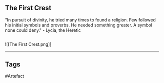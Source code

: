 ## The First Crest
"In pursuit of divinity, he tried many times to found a religion. Few followed his
initial symbols and proverbs. He needed something greater. A symbol none could
deny."
\- Lycia, the Heretic
## 
![[The First Crest.png]]

---
## Tags
#Artefact